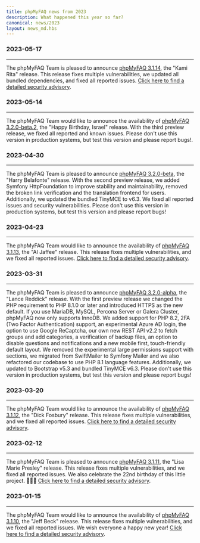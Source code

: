 ```yaml
---
title: phpMyFAQ news from 2023
description: What happened this year so far?
canonical: news/2023
layout: news_md.hbs
---
```


### 2023-05-17
* * *
The phpMyFAQ Team is pleased to announce [phpMyFAQ 3.1.14](/download), the "Kami Rita" release.
This release fixes multiple vulnerabilities, we updated all bundled dependencies, and fixed all reported issues.
[Click here to find a detailed security advisory](/security/advisory-2023-05-17).

### 2023-05-14
* * *
The phpMyFAQ Team would like to announce the availability of [phpMyFAQ 3.2.0-beta.2](/download), the "Happy Birthday, 
Israel" release. With the third preview release, we fixed all reported and known issues. Please don't use this version 
in production systems, but test this version and please report bugs!.

### 2023-04-30
* * *
The phpMyFAQ Team is pleased to announce [phpMyFAQ 3.2.0-beta](/download), the "Harry Belafonte" release. With the 
second preview release, we added Symfony HttpFoundation to improve stability and maintainability, removed the broken 
link verification and the translation frontend for users. Additionally, we updated the bundled TinyMCE to v6.3. We fixed
all reported issues and security vulnerabilities. Please don't use this version in production systems, but test this 
version and please report bugs!

### 2023-04-23
* * *
The phpMyFAQ Team would like to announce the availability of [phpMyFAQ 3.1.13](/download), the "Al Jaffee" release.
This release fixes multiple vulnerabilities, and we fixed all reported issues.
[Click here to find a detailed security advisory](/security/advisory-2023-04-23).

### 2023-03-31
* * *
The phpMyFAQ Team is pleased to announce [phpMyFAQ 3.2.0-alpha](/download), the "Lance Reddick" release. With the first
preview release we changed the PHP requirement to PHP 8.1.0 or later and introduced HTTPS as the new default. If you use
MariaDB, MySQL, Percona Server or Galera Cluster, phpMyFAQ now only supports InnoDB. We added support for PHP 8.2, 2FA
(Two Factor Authentication) support, an experimental Azure AD login, the option to use Google ReCaptcha, our own new
REST API v2.2 to fetch groups and add categories, a verification of backup files, an option to disable questions and
notifications and a new mobile first, touch-friendly default layout. We removed the experimental large permissions
support with sections, we migrated from SwiftMailer to Symfony Mailer and we also refactored our codebase to use PHP 8.1
language features. Additionally, we updated to Bootstrap v5.3 and bundled TinyMCE v6.3. Please don't use this version in
production systems, but test this version and please report bugs!

### 2023-03-20
* * *
The phpMyFAQ Team would like to announce the availability of [phpMyFAQ 3.1.12](/download), the "Dick Fosbury" release.
This release fixes multiple vulnerabilities, and we fixed all reported issues.
[Click here to find a detailed security advisory](/security/advisory-2023-03-20).

### 2023-02-12
* * *
The phpMyFAQ Team is pleased to announce [phpMyFAQ 3.1.11](/download), the "Lisa Marie Presley" release. This release 
fixes multiple vulnerabilities, and we fixed all reported issues. We also celebrate the 22nd birthday of this little 
project. 🎉🍾🥳
[Click here to find a detailed security advisory](/security/advisory-2023-02-12).

### 2023-01-15
* * *
The phpMyFAQ Team would like to announce the availability of [phpMyFAQ 3.1.10](/download), the "Jeff Beck" release.
This release fixes multiple vulnerabilities, and we fixed all reported issues. We wish everyone a happy new year!
[Click here to find a detailed security advisory](/security/advisory-2023-01-15).
